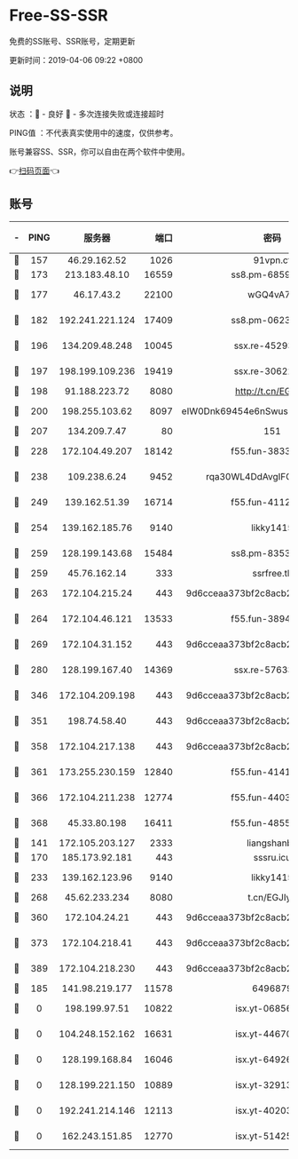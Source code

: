 # Free-SS-SSR

免费的SS账号、SSR账号，定期更新

更新时间：2019-04-06 09:22 +0800

## 说明

状态     ：🙂 - 良好 🙁 - 多次连接失败或连接超时

PING值   ：不代表真实使用中的速度，仅供参考。

账号兼容SS、SSR，你可以自由在两个软件中使用。

👉[扫码页面](https://liesauer.github.io/Free-SS-SSR/)👈

## 账号

|-|PING|服务器|端口|密码|加密方式|区域|
|:----:|:----:|:-----:|-----:|:----:|:----:|:----:|
|🙂|157|46.29.162.52|1026|91vpn.cf|rc4-md5|RU|
|🙂|173|213.183.48.10|16559|ss8.pm-68592266|rc4-md5|RU|
|🙂|177|46.17.43.2|22100|wGQ4vA7D|aes-256-gcm|RU|
|🙂|182|192.241.221.124|17409|ss8.pm-06236713|aes-256-cfb|US|
|🙂|196|134.209.48.248|10045|ssx.re-45293607|aes-256-cfb|US|
|🙂|197|198.199.109.236|19419|ssx.re-30622705|aes-256-cfb|US|
|🙂|198|91.188.223.72|8080|http://t.cn/EGJIyrl|rc4-md5|RU|
|🙂|200|198.255.103.62|8097|eIW0Dnk69454e6nSwuspv9DmS201tQ0D|aes-256-cfb|US|
|🙂|207|134.209.7.47|80|151|chacha20|US|
|🙂|228|172.104.49.207|18142|f55.fun-38335562|aes-256-cfb|SG|
|🙂|238|109.238.6.24|9452|rqa30WL4DdAvgIFG6Fs3znzTa|aes-256-cfb|FR|
|🙂|249|139.162.51.39|16714|f55.fun-41127921|aes-256-cfb|SG|
|🙂|254|139.162.185.76|9140|likky1415|aes-256-cfb|DE|
|🙂|259|128.199.143.68|15484|ss8.pm-83534389|aes-256-cfb|SG|
|🙂|259|45.76.162.14|333|ssrfree.tk|rc4|SG|
|🙂|263|172.104.215.24|443|9d6cceaa373bf2c8acb22e60b6a58be6|aes-256-cfb|US|
|🙂|264|172.104.46.121|13533|f55.fun-38943433|aes-256-cfb|SG|
|🙂|269|172.104.31.152|443|9d6cceaa373bf2c8acb22e60b6a58be6|aes-256-cfb|US|
|🙂|280|128.199.167.40|14369|ssx.re-57633451|aes-256-cfb|SG|
|🙂|346|172.104.209.198|443|9d6cceaa373bf2c8acb22e60b6a58be6|aes-256-cfb|US|
|🙂|351|198.74.58.40|443|9d6cceaa373bf2c8acb22e60b6a58be6|aes-256-cfb|US|
|🙂|358|172.104.217.138|443|9d6cceaa373bf2c8acb22e60b6a58be6|aes-256-cfb|US|
|🙂|361|173.255.230.159|12840|f55.fun-41413045|aes-256-cfb|US|
|🙂|366|172.104.211.238|12774|f55.fun-44032387|aes-256-cfb|US|
|🙂|368|45.33.80.198|16411|f55.fun-48556227|aes-256-cfb|US|
|🙂|141|172.105.203.127|2333|liangshanbo|chacha20|JP|
|🙂|170|185.173.92.181|443|sssru.icu|rc4-md5|RU|
|🙂|233|139.162.123.96|9140|likky1415|aes-256-cfb|JP|
|🙂|268|45.62.233.234|8080|t.cn/EGJIyrl|rc4-md5|CA|
|🙂|360|172.104.24.21|443|9d6cceaa373bf2c8acb22e60b6a58be6|aes-256-cfb|US|
|🙂|373|172.104.218.41|443|9d6cceaa373bf2c8acb22e60b6a58be6|aes-256-cfb|US|
|🙂|389|172.104.218.230|443|9d6cceaa373bf2c8acb22e60b6a58be6|aes-256-cfb|US|
|🙁|185|141.98.219.177|11578|6496879|chacha20|US|
|🙁|0|198.199.97.51|10822|isx.yt-06856161|aes-256-cfb|US|
|🙁|0|104.248.152.162|16631|isx.yt-44670176|aes-256-cfb|SG|
|🙁|0|128.199.168.84|16046|isx.yt-64926766|aes-256-cfb|SG|
|🙁|0|128.199.221.150|10889|isx.yt-32913473|aes-256-cfb|SG|
|🙁|0|192.241.214.146|12113|isx.yt-40203662|aes-256-cfb|US|
|🙁|0|162.243.151.85|12770|isx.yt-51425905|aes-256-cfb|US|
